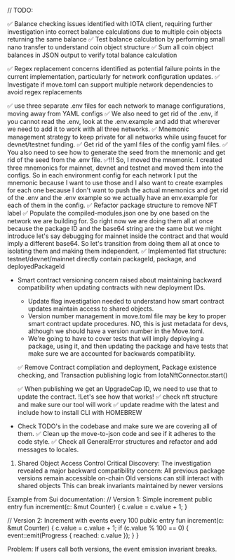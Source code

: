 // TODO:

✅ Balance checking issues identified with IOTA client, requiring further investigation into correct balance calculations due to multiple coin objects returning the same balance
  ✅ Test balance calculation by performing small nano transfer to understand coin object structure
  ✅ Sum all coin object balances in JSON output to verify total balance calculation

✅ Regex replacement concerns identified as potential failure points in the current implementation, particularly for network configuration updates.
  ✅ Investigate if move.toml can support multiple network dependencies to avoid regex replacements

✅ use three separate .env files for each network to manage configurations, moving away from YAML configs
  ✅ We also need to get rid of the .env, if you cannot read the .env, look at the .env.example and add that wherever we need to add it to work with all three networks.
  ✅ Mnemonic management strategy to keep private for all networks while using faucet for devnet/testnet funding.
  ✅ Get rid of the yaml files of the config yaml files.
  ✅ You also need to see how to generate the seed from the mnemonic and get rid of the seed from the .env file.
  ✅!!! So, I moved the mnemonic. I created three mnemonics for mainnet, devnet and testnet and moved them into the configs. So in each environment config for each network I put the mnemonic because I want to use those and I also want to create examples for each one because I don't want to push the actual mnemonics and get rid of the .env and the .env example so we actually have an env.example for each of them in the config.
✅ Refactor package structure to remove NFT label
  ✅ Populate the compiled-modules.json one by one based on the network we are building for. So right now we are doing them all at once because the package ID and the base64 string are the same but we might introduce let's say debugging for mainnet inside the contract and that would imply a different base64. So let's transition from doing them all at once to isolating them and making them independent.
  ✅ Implemented flat structure: testnet/devnet/mainnet directly contain packageId, package, and deployedPackageId

* Smart contract versioning concern raised about maintaining backward compatibility when updating contracts with new deployment IDs.
  * Update flag investigation needed to understand how smart contract updates maintain access to shared objects.
  * Version number management in move.toml file may be key to proper smart contract update procedures. NO, this is just metadata for devs, although we should have a version number in the Move.toml.
  * We're going to have to cover tests that will imply deploying a package, using it, and then updating the package and have tests that make sure we are accounted for backwards compatibility.
  
  ✅ Remove Contract compilation and deployment, Package existence checking, and Transaction publishing logic from IotaNftConnector.start()
  
  ✅ When publishing we get an UpgradeCap ID, we need to use that to update the contract. !Let's see how that works!
✅ check nft structure and make sure our tool will work
✅ update readme with the latest and include how to install CLI with HOMEBREW
* Check TODO's in the codebase and make sure we are covering all of them.
✅ Clean up the move-to-json code and see if it adheres to the code style.
  ✅ Check all GeneralError structures and refactor and add messages to locales.



1. Shared Object Access Control
Critical Discovery: The investigation revealed a major backward compatibility concern:
All previous package versions remain accessible on-chain
Old versions can still interact with shared objects
This can break invariants maintained by newer versions

Example from Sui documentation:
// Version 1: Simple increment
public entry fun increment(c: &mut Counter) {
    c.value = c.value + 1;
}

// Version 2: Increment with events every 100
public entry fun increment(c: &mut Counter) {
    c.value = c.value + 1;
    if (c.value % 100 == 0) {
        event::emit(Progress { reached: c.value });
    }
}

Problem: If users call both versions, the event emission invariant breaks.